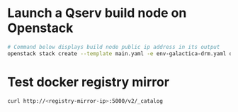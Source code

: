 # Launch a Qserv build node on Openstack

```bash
# Command below displays build node public ip address in its output 
openstack stack create --template main.yaml -e env-galactica-drm.yaml qserv-build-node
```

# Test docker registry mirror

```bash
curl http://<registry-mirror-ip>:5000/v2/_catalog
```
